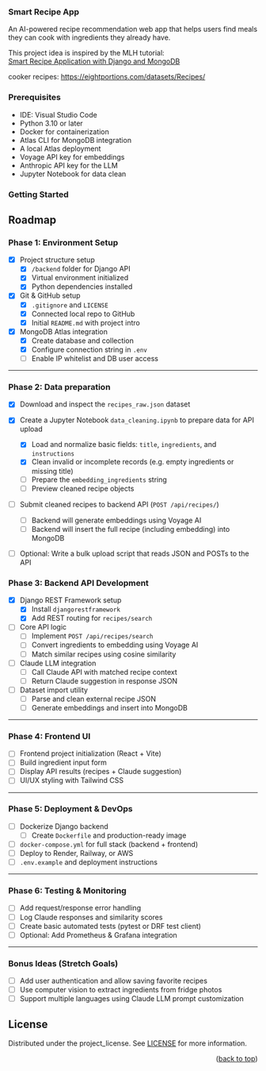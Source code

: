 ### Smart Recipe App

An AI-powered recipe recommendation web app that helps users find meals they can cook with ingredients they already have.

This project idea is inspired by the MLH tutorial:  
[Smart Recipe Application with Django and MongoDB](https://news.mlh.io/smart-recipe-application-tutorial-with-django-and-mongodb-05-07-2025?utm_source=mlh&utm_medium=referral&utm_content=mlh.link%2Fghwos525-mongodb-blogpost)


cooker recipes: https://eightportions.com/datasets/Recipes/

### Prerequisites
* IDE: Visual Studio Code
* Python 3.10 or later 
* Docker for containerization
* Atlas CLI for MongoDB integration
* A local Atlas deployment
* Voyage API key for embeddings
* Anthropic API key for the LLM
* Jupyter Notebook for data clean

### Getting Started



<!-- ROADMAP -->
## Roadmap

### Phase 1: Environment Setup 
- [X] Project structure setup
  - [X] `/backend` folder for Django API
  - [X] Virtual environment initialized
  - [X] Python dependencies installed
- [X] Git & GitHub setup
  - [X] `.gitignore` and `LICENSE`
  - [X] Connected local repo to GitHub
  - [X] Initial `README.md` with project intro
- [X] MongoDB Atlas integration
  - [X] Create database and collection
  - [X] Configure connection string in `.env`
  - [ ] Enable IP whitelist and DB user access

---
### Phase 2: Data preparation 
- [X] Download and inspect the `recipes_raw.json` dataset
- [X] Create a Jupyter Notebook `data_cleaning.ipynb` to prepare data for API upload
  - [X] Load and normalize basic fields: `title`, `ingredients`, and `instructions`
  - [X] Clean invalid or incomplete records (e.g. empty ingredients or missing title)
  - [ ] Prepare the `embedding_ingredients` string
  - [ ] Preview cleaned recipe objects
- [ ] Submit cleaned recipes to backend API (`POST /api/recipes/`)
  - [ ] Backend will generate embeddings using Voyage AI
  - [ ] Backend will insert the full recipe (including embedding) into MongoDB
- [ ] Optional: Write a bulk upload script that reads JSON and POSTs to the API


### Phase 3: Backend API Development 
- [X] Django REST Framework setup
  - [X] Install `djangorestframework`
  - [X] Add REST routing for `recipes/search`
- [ ] Core API logic
  - [ ] Implement `POST /api/recipes/search`
  - [ ] Convert ingredients to embedding using Voyage AI
  - [ ] Match similar recipes using cosine similarity
- [ ] Claude LLM integration
  - [ ] Call Claude API with matched recipe context
  - [ ] Return Claude suggestion in response JSON
- [ ] Dataset import utility
  - [ ] Parse and clean external recipe JSON
  - [ ] Generate embeddings and insert into MongoDB

---

### Phase 4: Frontend UI 
- [ ] Frontend project initialization (React + Vite)
- [ ] Build ingredient input form
- [ ] Display API results (recipes + Claude suggestion)
- [ ] UI/UX styling with Tailwind CSS

---

### Phase 5: Deployment & DevOps
- [ ] Dockerize Django backend
  - [ ] Create `Dockerfile` and production-ready image
- [ ] `docker-compose.yml` for full stack (backend + frontend)
- [ ] Deploy to Render, Railway, or AWS
- [ ] `.env.example` and deployment instructions

---

### Phase 6: Testing & Monitoring 
- [ ] Add request/response error handling
- [ ] Log Claude responses and similarity scores
- [ ] Create basic automated tests (pytest or DRF test client)
- [ ] Optional: Add Prometheus & Grafana integration

---

### Bonus Ideas (Stretch Goals)
- [ ] Add user authentication and allow saving favorite recipes
- [ ] Use computer vision to extract ingredients from fridge photos
- [ ] Support multiple languages using Claude LLM prompt customization

<!-- LICENSE -->
## License

Distributed under the project_license. See [LICENSE](./LICENSE) for more information.

<p align="right">(<a href="#readme-top">back to top</a>)</p>


